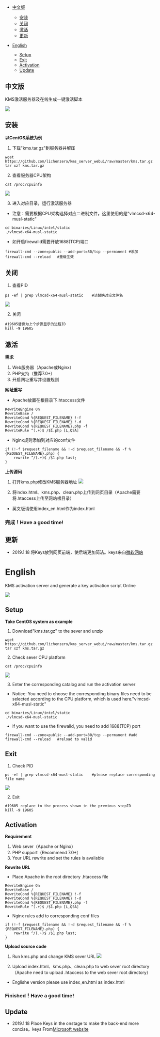 
*  [中文版](#KMS激活服务器及在线生成一键激活脚本)
    *  [安装](#安装)
    *  [关闭](#关闭)
    *  [激活](#激活)
    *  [更新](#更新)

* [English](#English)
    *  [Setup](#Setup)
    *  [Exit](#Exit)
    *  [Activation](#Activation)
    *  [Update](#Update)
## 中文版
KMS激活服务器及在线生成一键激活脚本

![](https://ws3.sinaimg.cn/large/005BYqpgly1fzayfz9h1hj30j00kqjsx.jpg)
## 安装
**以CentOS系统为例**
1. 下载"kms.tar.gz"到服务器并解压

```
wget https://github.com/lichenzero/kms_server_webui/raw/master/kms.tar.gz
tar xzf kms.tar.gz
```

2. 查看服务器CPU架构

```
cat /proc/cpuinfo
```

![](https://img04.sogoucdn.com/app/a/100520146/c7d577f787241c436f8a8e534b4b4524)

3. 进入对应目录，运行激活服务器
- 注意：需要根据CPU架构选择对应二进制文件，这里使用的是"vlmcsd-x64-musl-static"
```
cd binaries/Linux/intel/static
./vlmcsd-x64-musl-static
```

- 如开启firewalld需要开放1688(TCP)端口

```
firewall-cmd --zone=public --add-port=80/tcp --permanent #添加
firewall-cmd --reload   #重载生效
```
## 关闭

1. 查看PID

```
ps -ef | grep vlmcsd-x64-musl-static    #请替换对应文件名
```

![](https://img02.sogoucdn.com/app/a/100520146/218e7079fdd39efb633f83c482898f8a)

2. 关闭

```
#19605替换为上个步骤显示的进程ID
kill -9 19605
```

## 激活

**需求**

1. Web服务器（Apache或Nginx）
2. PHP支持（推荐7.0+）
3. 开启网址重写并设置规则

**网址重写**

- Apache放置在根目录下.htaccess文件

```
RewriteEngine On 
RewriteBase / 
RewriteCond %{REQUEST_FILENAME} !-f 
RewriteCond %{REQUEST_FILENAME} !-d 
RewriteCond %{REQUEST_FILENAME}.php -f 
RewriteRule ^(.+)$ /$1.php [L,QSA]
```

- Nginx规则添加到对应的conf文件
```
if (!-f $request_filename && !-d $request_filename && -f %{REQUEST_FILENAME}.php) {
    rewrite ^/(.+)$ /$1.php last;
}
```

**上传源码**
1. 打开kms.php修改KMS服务器地址
![](https://ws3.sinaimg.cn/large/005BYqpgly1fzazda2my0j30ll05zjrm.jpg)


2. 将index.html、kms.php、clean.php上传到网页目录（Apache需要将.htaccess上传至网站根目录）
- 英文版请使用index_en.html作为index.html

### 完成！Have a good time!

## 更新

- 2019.1.18 将Keys放到网页前端，使后端更加简洁。keys来自[微软网站](https://docs.microsoft.com/en-us/previous-versions/windows/it-pro/windows-server-2012-R2-and-2012/jj612867(v=ws.11))


# English
KMS activation server and generate a key activation script Online

![](https://ws3.sinaimg.cn/large/005BYqpgly1fzb04maat1j30h70gmab3.jpg)
## Setup
**Take CentOS system as example**
1. Download"kms.tar.gz" to the sever and unzip

```
wget https://github.com/lichenzero/kms_server_webui/raw/master/kms.tar.gz
tar xzf kms.tar.gz
```

2. Check sever CPU platform

```
cat /proc/cpuinfo
```

![](https://img04.sogoucdn.com/app/a/100520146/c7d577f787241c436f8a8e534b4b4524)

3. Enter the corresponding catalog and run the activation server
- Notice: You need to choose the corresponding binary files need to be selected according to the CPU platform, which is used here."vlmcsd-x64-musl-static"
```
cd binaries/Linux/intel/static
./vlmcsd-x64-musl-static
```

- If you want to use the firewalld, you need to add 1688(TCP) port

```
firewall-cmd --zone=public --add-port=80/tcp --permanent #add
firewall-cmd --reload   #reload to valid
```
## Exit

1. Check PID

```
ps -ef | grep vlmcsd-x64-musl-static    #please replace corresponding file name
```

![](https://img02.sogoucdn.com/app/a/100520146/218e7079fdd39efb633f83c482898f8a)

2. Exit

```
#19605 replace to the process shown in the previous stepID
kill -9 19605
```

## Activation

**Requirement**

1. Web sever（Apache or Nginx）
2. PHP support（Recommend 7.0+）
3. Your URL rewrite and set the rules is available

**Rewrite URL**

- Place Apache in the root directory .htaccess file

```
RewriteEngine On 
RewriteBase / 
RewriteCond %{REQUEST_FILENAME} !-f 
RewriteCond %{REQUEST_FILENAME} !-d 
RewriteCond %{REQUEST_FILENAME}.php -f 
RewriteRule ^(.+)$ /$1.php [L,QSA]
```

- Nginx rules add to corresponding conf files
```
if (!-f $request_filename && !-d $request_filename && -f %{REQUEST_FILENAME}.php) {
    rewrite ^/(.+)$ /$1.php last;
}
```

**Upload source code**
1. Run kms.php and change KMS sever URL
![](https://ws3.sinaimg.cn/large/005BYqpgly1fzazda2my0j30ll05zjrm.jpg)


2. Upload index.html、kms.php、clean.php to web sever root directory（Apache need to upload .htaccess to the web sever root directory）
- Englishe version please use index_en.html as index.html

### Finished！Have a good time!

## Update

- 2019.1.18 Place Keys in the onstage to make the back-end more concise。keys From[Microsoft website](https://docs.microsoft.com/en-us/previous-versions/windows/it-pro/windows-server-2012-R2-and-2012/jj612867(v=ws.11))
